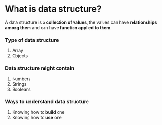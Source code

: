 # What is data structure?

A data structure is a **collection of values**, the values can have **relationships among them** and can have **function applied to them**.

### Type of data structure

1. Array
2. Objects

### Data structure might contain

1. Numbers
2. Strings
3. Booleans

### Ways to understand data structure

1. Knowing how to **build** one 
2. Knowing how to **use** one 
